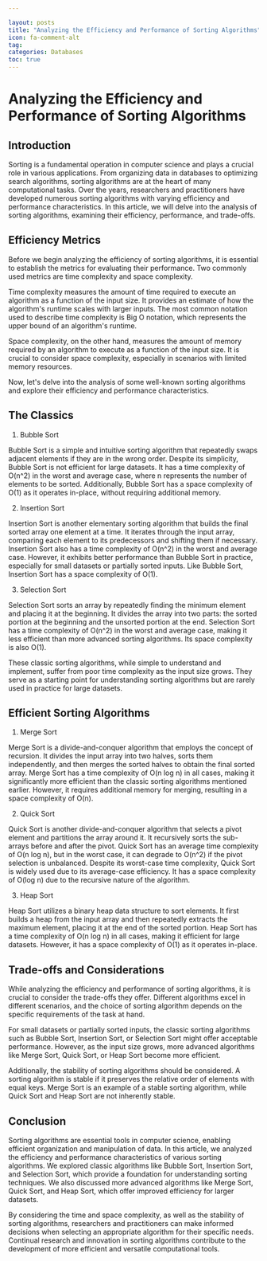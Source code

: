 ```yaml
---

layout: posts
title: "Analyzing the Efficiency and Performance of Sorting Algorithms"
icon: fa-comment-alt
tag:      
categories: Databases
toc: true
---
```




# Analyzing the Efficiency and Performance of Sorting Algorithms

## Introduction

Sorting is a fundamental operation in computer science and plays a crucial role in various applications. From organizing data in databases to optimizing search algorithms, sorting algorithms are at the heart of many computational tasks. Over the years, researchers and practitioners have developed numerous sorting algorithms with varying efficiency and performance characteristics. In this article, we will delve into the analysis of sorting algorithms, examining their efficiency, performance, and trade-offs.

## Efficiency Metrics

Before we begin analyzing the efficiency of sorting algorithms, it is essential to establish the metrics for evaluating their performance. Two commonly used metrics are time complexity and space complexity.

Time complexity measures the amount of time required to execute an algorithm as a function of the input size. It provides an estimate of how the algorithm's runtime scales with larger inputs. The most common notation used to describe time complexity is Big O notation, which represents the upper bound of an algorithm's runtime.

Space complexity, on the other hand, measures the amount of memory required by an algorithm to execute as a function of the input size. It is crucial to consider space complexity, especially in scenarios with limited memory resources.

Now, let's delve into the analysis of some well-known sorting algorithms and explore their efficiency and performance characteristics.

## The Classics

1. Bubble Sort

Bubble Sort is a simple and intuitive sorting algorithm that repeatedly swaps adjacent elements if they are in the wrong order. Despite its simplicity, Bubble Sort is not efficient for large datasets. It has a time complexity of O(n^2) in the worst and average case, where n represents the number of elements to be sorted. Additionally, Bubble Sort has a space complexity of O(1) as it operates in-place, without requiring additional memory.

2. Insertion Sort

Insertion Sort is another elementary sorting algorithm that builds the final sorted array one element at a time. It iterates through the input array, comparing each element to its predecessors and shifting them if necessary. Insertion Sort also has a time complexity of O(n^2) in the worst and average case. However, it exhibits better performance than Bubble Sort in practice, especially for small datasets or partially sorted inputs. Like Bubble Sort, Insertion Sort has a space complexity of O(1).

3. Selection Sort

Selection Sort sorts an array by repeatedly finding the minimum element and placing it at the beginning. It divides the array into two parts: the sorted portion at the beginning and the unsorted portion at the end. Selection Sort has a time complexity of O(n^2) in the worst and average case, making it less efficient than more advanced sorting algorithms. Its space complexity is also O(1).

These classic sorting algorithms, while simple to understand and implement, suffer from poor time complexity as the input size grows. They serve as a starting point for understanding sorting algorithms but are rarely used in practice for large datasets.

## Efficient Sorting Algorithms

1. Merge Sort

Merge Sort is a divide-and-conquer algorithm that employs the concept of recursion. It divides the input array into two halves, sorts them independently, and then merges the sorted halves to obtain the final sorted array. Merge Sort has a time complexity of O(n log n) in all cases, making it significantly more efficient than the classic sorting algorithms mentioned earlier. However, it requires additional memory for merging, resulting in a space complexity of O(n).

2. Quick Sort

Quick Sort is another divide-and-conquer algorithm that selects a pivot element and partitions the array around it. It recursively sorts the sub-arrays before and after the pivot. Quick Sort has an average time complexity of O(n log n), but in the worst case, it can degrade to O(n^2) if the pivot selection is unbalanced. Despite its worst-case time complexity, Quick Sort is widely used due to its average-case efficiency. It has a space complexity of O(log n) due to the recursive nature of the algorithm.

3. Heap Sort

Heap Sort utilizes a binary heap data structure to sort elements. It first builds a heap from the input array and then repeatedly extracts the maximum element, placing it at the end of the sorted portion. Heap Sort has a time complexity of O(n log n) in all cases, making it efficient for large datasets. However, it has a space complexity of O(1) as it operates in-place.

## Trade-offs and Considerations

While analyzing the efficiency and performance of sorting algorithms, it is crucial to consider the trade-offs they offer. Different algorithms excel in different scenarios, and the choice of sorting algorithm depends on the specific requirements of the task at hand.

For small datasets or partially sorted inputs, the classic sorting algorithms such as Bubble Sort, Insertion Sort, or Selection Sort might offer acceptable performance. However, as the input size grows, more advanced algorithms like Merge Sort, Quick Sort, or Heap Sort become more efficient.

Additionally, the stability of sorting algorithms should be considered. A sorting algorithm is stable if it preserves the relative order of elements with equal keys. Merge Sort is an example of a stable sorting algorithm, while Quick Sort and Heap Sort are not inherently stable.

## Conclusion

Sorting algorithms are essential tools in computer science, enabling efficient organization and manipulation of data. In this article, we analyzed the efficiency and performance characteristics of various sorting algorithms. We explored classic algorithms like Bubble Sort, Insertion Sort, and Selection Sort, which provide a foundation for understanding sorting techniques. We also discussed more advanced algorithms like Merge Sort, Quick Sort, and Heap Sort, which offer improved efficiency for larger datasets.

By considering the time and space complexity, as well as the stability of sorting algorithms, researchers and practitioners can make informed decisions when selecting an appropriate algorithm for their specific needs. Continual research and innovation in sorting algorithms contribute to the development of more efficient and versatile computational tools.